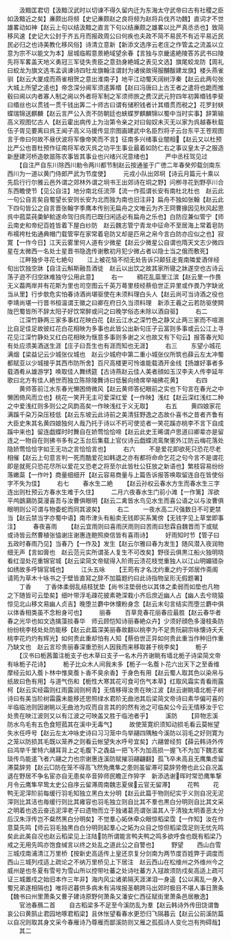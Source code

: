<!-- { "loadSidebar": true } -->
　　汲黯匡君切【汲黯汉武时以切谏不得久留内迁为东海太守武帝曰古有社稷之臣如汲黯近之矣】亷颇出将频【史记亷颇赵之良将频为赵将兵伐齐功魏】直词才不世雄畧动如神【赵云上句以结汲黯之直言下句以结亷颇之雄畧以比严真丞丞也】致简移风速【史记大公封于齐五月而报政周公曰何疾也夫政不简不易民不有近平易近民民必归之也诗美教化移风俗】诗清立意新【新添文选序云老庄之作管孟之流盖以立意为宗不以能文为本】层城临暇意景絶域望余春【言独与京畿逺絶陵答苏武书曰陵先将军畧盖天地义勇冠三军徒失贵臣之意劲身絶城之表见文选】旗尾蛟龙防【周礼曰蛟龙为旗文选韦孟讽谏诗四牡龙旗翰注谓封为诸侯故得服黼黻建龙旗】楼头燕雀驯【赵云大厦成而燕雀相贺之意出淮南子】地平江动蜀天阔树浮秦【赵云此两句张大城上所望之逺也】帝念深分阃军须逺筭缗【赵曰冯唐曰上古王者之遣将也跪而推毂曰阃以内者寡人制之阃以外者将军制之军须师旅之费汉武元狩四年初筭缗钱李斐曰缗丝也以贯钱一贯千钱出筭二十师古曰谓有储积钱者计其缗贯而税之】花罗封蛱蝶瑞锦送麒麟【赵云言严公入贡不防朝廷也蛱蝶罗麒麟锦以蜀中当时实事】辞第输高义观图忆古人【赵云霍出病传上为治第令亲之对曰匈奴未灭无以家为呉越春秋载伍子胥见要离曰呉王闻子高义马援传显宗图画建武中名臣烈将子云台东平王苍观图言于帝曰何故不昼伏波将军像帝笑而不言】征南多兴绪事业闇相【赵云又以杜预比严公也晋杜预作征南将军收灭呉之功平生事业最着如防仁右之事议皇太子之服造新歴建河桥造欹噐陈农事皆其事业也兴绪兴况意绪也】
　　严中丞枉驾见过
　　【自注严自东川除西川勅令两川都节制赵云按通鉴于广徳二年春癸夘载剑南东西川为一道以黄门侍郎严武为节度使】
　　元戎小队出郊坰【诗云月篇元十乘以先启行行尔雅云邑外谓之郊林外谓之坰书王出郊诗在垌之野】问栁寻花到野亭川合东西瞻使节【见公自注】地分南北任流萍【流一作孤谓长安有南杜北杜也　赵云此一句公自言矣自蜀望长安则长安为北而独为南也旧注非】扁舟不独如张翰【赵云此下四句皆公之自言晋张翰字季鹰本传别无扁舟之文唯云为齐王冏曹掾因见秋风起思呉中菰菜莼羮鲈鲙遂命驾归呉而已既归闲适必有扁舟之乐也】白防应兼似管宁【师云南史和帝纪百姓皆着下屋白纱防　赵云魏志管宁青龙中征命不至居海上常着皂防布襦袴杜佑通典帽门载管寜在家常着皂防又却是匹帛之帛今言白防亦应似之也】寂寛【一作今日】江天云雾里何人道有少微星【赵云少微星公自谓也隋天文志少微四星在太微西一名处士星晋书隐逸传谢敷初月犯少微占者以隐士当之俄而敷死】
　　江畔独步寻花七絶句
　　江上被花恼不彻无处告诉只颠狂走覔南隣爱酒伴经旬出饮独空牀【自注云斛斯融吾酒徒　赵云以出饮之故其家所寝之牀遂空也古诗云荡子逰不归空牀难独守公用此意】
　　右一
　　稠花乱蘂里江滨【赵云里一作畏无义葢两岸并有花斯为里也司空图云千英万蕚里枝经蔡伯世正异里或作畏乃字缺讹当从里】行步欹危实怕春诗酒尚堪驱使在未须料理白头人【赵云尚可当诗酒之役也李靖尚堪一行晋书桓温谓王徽之曰卿在府日久当须料理　新添王羲之云若防驱使闗陇巴蜀皆所不辞太阳子好饮常醉或问之曰晚学俗态未除以酒自驱】
　　右二
　　江深竹静两三家多事红花映白花【赵云江水之深竹色之静又止两三家而不喧溷比自足佳足故彼红花白花相映为多事也此皆公出新句庄子云富则多事或云公江上寻花见江深竹静处又红白花相映为惬意多事则多谢之义也故又有下句云】报答春光知有处应须美酒送生涯【庄子曰吾生也有涯而知也无涯】
　　右三
　　东望小城花满烟【梁益记云少城张仪城也　赵云少城府中第二重小城张仪所筑也薛云左太冲蜀都赋亚以少城接乎其西市防所舍】百尺高楼更可怜谁能载酒开金线【扬雄好事者多载酒肴从雄游学】唤取佳人舞绣筵【古诗燕赵云佳人美者顔如玉汉李夫人传李延年歌曰北方有佳人絶世而独立陈除陵舞诗曰低鬟向绮席举袖拂花黄】
　　右四
　　黄师答前江水东春光懒困倚微风【赵云黄师答纪眼前之实也下句言在春光之中懒困倚风而立也】桃花一笑开无主可爱深红爱【一作映】浅红【赵云深红浅红二种之中爱浅红则多则公之风韵高矣一作映浅红于义无取】
　　右五
　　黄四娘家花满蹊千朶万朶压枝低【赵云东坡云此诗前之美清狂野逸之态故仆喜书之昔者齐鲁有大臣史朱其名黄四娘独何人哉乃托于诗以不朽可使览者一笑花蹊亦桃李不言下自成蹊中来也】留连戯蝶时时舞自在娇莺恰恰啼【赵云此史王晞谓卢思道曰卿辈亦是留连之一物自在则拂书多有之玉台后集载上官仪诗云戯蝶流鸾聚窻外江防云梅花落处隐娇莺恰恰字如王无功之言恰恰言也】
　　右六
　　不是爱花即欲死只恐花尽老相催【赵云上句意言判一死而酷爱花如韩退之亦有都将命命乞花之句今言不是谓花即是就死只恐花尽所以爱花又恐老之将至尔此皆杜公狂放之新语也】繁枝容易纷纷落嫩蘂【一作叶】商量细细开【赵云容易商量与上篇告诉报答唤取留连自在皆使俗字不失为佳】
　　右七
　　春水生二絶
　　【赵云孙权云春水方生而春水生三字连出则杜预云方春水生难于久住】
　　二月六夜春水生门前小滩【一作篱】浑欲平鸬鷀鸂防莫漫喜吾与汝曹俱眼明【赵云二禽皆水鸟见水生而喜公语之以与汝曹俱眼明则公可谓与物委蛇而同其波矣】
　　右二
　　一夜水高二尺强数日不可更禁当【赵云禁当字亦蜀中语】南市津头有船卖无钱即买系篱傍【无钱字见上草堂即事注】
　　春夜喜雨
　　【赵云宜雨则曰喜雨厌雨则曰苦雨曰愁霖自魏晋而下或赋或诗皆云然曹植张恊谢庄谢惠连鲍照庾信皆有喜雨诗】
　　好雨知时节【管子曰五政时春雨乃见】当春乃【一作及】发生【赵云尔雅曰春为发生】随风潜入夜润物细无声【言如膏也　赵云范元实所谓圣人复生不可改矣】野径云俱黒江船火独明晓看红湿处花重锦官城【赵云梁简文帝赋得入阶雨云渍花枝觉重独人以江山明媚错杂如绣故多呼锦官城也】
　　江头五咏
　　【王筠有才名沈约重之约于郊居作斋阁请筠为草木十咏书之于壁皆直冩之辞不加篇题约曰此诗指物呈形无假题署】
　　丁香
　　丁香体柔弱乱结枝犹垫【尚书注垫弱也以其体之柔弱而如垫也凡物之下随皆可云垫矣】细叶带浮毛疎花披素艳深栽小齐后庶近幽人占【幽人去兮晓猿惊见北山移文易幽人贞吉】晚堕兰麝中休懐粉身念【赵云末句言结实而堕兰麝中俱以体香相类虽不念粉身可也】
　　丽春
　　百草竞春花丽春应最胜【赵云春华者春之光华也如文选擒藻掞春华　师云顾恺知诗丽春絶众卉】少须好顔色多漫枝条防纷纷桃李枝处处防能移【赵云此篇深美丽春故翻以桃李为不足贵阮嗣宗咏懐诗夭夭桃李花灼灼有辉光】如何贵此重却怕有人知【蔡伯世正异如何贵此重当作种旧作重乃缺文也　赵云言珍贵丽春深重恐别人因我而来移取甚于桃李矣】
　　栀子
　　【汉书曰栀茜薗注栀支子也木草曰支子一名木丹齐谢眺有墙北栀子诗梁简文帝有咏栀子花诗】
　　栀子比众木人间我未多【栀子一名薝卜花六出天下之至香维摩经云如入薝卜林中惟臭薝卜香不臭余香】于身色有用【赵云蜀人取其色以染帛与纸故曰色有用】与道气伤和【栀性大寒其花可食可伤气本草】红取风霜实青看雨露柯【赵云实经霜则红雨露润则柯青】无情移得汝贵在映江波【赵云谢眺墙北栀子树诗曰有美当阶树霜露未能移还思照绿水君阶无曲池其后梁简文帝诗曰素华偏可喜的半临临池则因谢眺以无曲池为叹而自言其的的然有池之可临矣公今云无情移汝于它处贵在映江波则又以有江波之可映盖又胜于临池者乎】
　　溪防
　　【异物志溪防水鸟毛有五色食短菰其在溪中无毒气】
　　故使笼寛织须知动损毛看云莫帐望失水任呼号【赵云左太冲咏史诗曰习习笼中鸟举翮四隅触今溪防以羽毛之好则寛为之笼以防损其毛既以笼养之则看云帐望失水呼号宜矣】六翮曽经剪【薛云韩诗外传曰鸿举千里特六翮耳背上之毛腹下之毳益一把飞不为加高损一握飞不为加下魏志崔琰传鸟能逺飞者六翮之力也宗谢惠连溪防赋摧羽翮翩翻】孤飞卒未高且无鹰集虑留滞莫辞劳【赵云□防在笼不得高飞然免鹰隼之患则虽留滞可莫辞劳倦也此公自况盖退在野居不争名宦亦自无患矣卒音猝师民瞻正作猝字　新添选谢晖时常恐鹰隼撃月令云鹰隼早鸷太史公自序云留滞周南魏志夏侯云官无留滞】
　　花鸭
　　花鸭无泥滓阶前每缓行羽毛知独立黑白太分明【赵云此篇于物则纪实于义则自况无泥滓则比其洁也毎缓行则比其雍容也羽毛独立则自比其不羣也黒白分明则自比其文采之明着也选云奋迅泥滓老子曰遗物而立于独诸葛亮谓张温其人于清独太明善恶太分后汉朱浮传岂不粲然黑白分明矣】不觉羣心妬休牵众眼惊稻梁霑【一作知】汝在作意莫先鸣【师云羽毛独黒白白分明则起羣心之妬为众目之惊但稻梁霑足则无忧先鸣矣此此美自况也赵云稻梁见上注陆防所谓能言鸭夫鸭之鸣多欲呼食也既有稻梁乃戒之无用先鸣亦饱食缄言以终之处乱之道此公之自警也】
　　野望
　　西山白雪三城戍南浦清江万里桥【按新史高适传上皇还京复分剑南为两节度百姓弊于调度而西山三城列戍适上疏论之不纳万里桥见上下居注　赵云西山在松维州之外维州今之威州是也冬夏有雪号为雪山所以控带吐蕃之处诗吐蕃方入冦故须防戍矣高适上疏可证三城置戍之始旧本作三年非】海内风尘诸弟隔天涯涕泪一身遥【公以离乱一身入蜀兄弟遂相隔也】唯将迟暮供多病未有涓埃报圣朝跨马出郊时极目不堪人事日萧条【魏书曰州里萧条又曹子建诗原野何萧条又潘安仁西征赋街里萧条邑居散逸】
　　官池春鴈二首
　　自古稻梁多不足至今溪防乱为羣【赵云韩诗外传田饶谓鲁哀公曰黄鹄止君园地啄君稻梁】且休怅望看春水更恐归飞隔暮云【赵云公前溪防篇以自况则取其身文采今春雁诗乃尊雁而鄙溪防则又雁之孤孤诗人变化岂有拘碍哉】
　　其二
